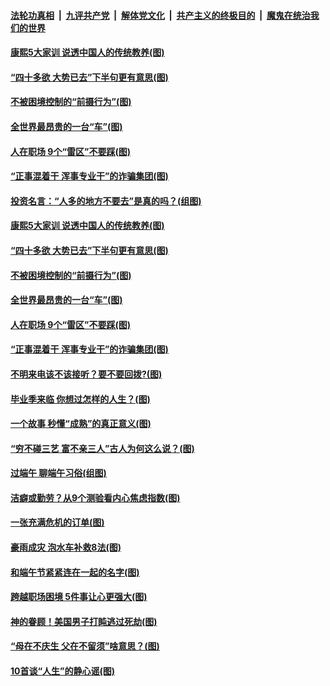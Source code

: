 

####  [法轮功真相](../../../../basic/blob/master/README.md?t=06272331) &nbsp;|&nbsp; [九评共产党](../../../../9ping.md/blob/master/README.md?t=06272331) &nbsp;|&nbsp; [解体党文化](../../../../jtdwh.md/blob/master/README.md?t=06272331)  &nbsp;|&nbsp; [共产主义的终极目的](../../../../gczydzjmd.md/blob/master/README.md?t=06272331) &nbsp;|&nbsp; [魔鬼在统治我们的世界](../../../../mgztzwmdsj.md/blob/master/README.md?t=06272331) 

#### [康熙5大家训 说透中国人的传统教养(图)](../pages/p8/937696.md?t=06272331) 

#### [“四十多欲 大势已去”下半句更有意思(图)](../pages/p8/937811.md?t=06272331) 

#### [不被困境控制的“前摄行为”(图)](../pages/p8/937145.md?t=06272331) 

#### [全世界最昂贵的一台“车”(图)](../pages/p8/937477.md?t=06272331) 

#### [人在职场 9个“雷区”不要踩(图)](../pages/p8/937766.md?t=06272331) 

#### [“正事混着干 浑事专业干”的诈骗集团(图)](../pages/p8/937732.md?t=06272331) 

#### [投资名言：“人多的地方不要去”是真的吗？(组图)](../pages/p8/937855.md?t=06272331) 

#### [康熙5大家训 说透中国人的传统教养(图)](../pages/p8/937696.md?t=06272331) 

#### [“四十多欲 大势已去”下半句更有意思(图)](../pages/p8/937811.md?t=06272331) 

#### [不被困境控制的“前摄行为”(图)](../pages/p8/937145.md?t=06272331) 

#### [全世界最昂贵的一台“车”(图)](../pages/p8/937477.md?t=06272331) 

#### [人在职场 9个“雷区”不要踩(图)](../pages/p8/937766.md?t=06272331) 

#### [“正事混着干 浑事专业干”的诈骗集团(图)](../pages/p8/937732.md?t=06272331) 

#### [不明来电该不该接听？要不要回拨?(图)](../pages/p8/936929.md?t=06272331) 

#### [毕业季来临 你想过怎样的人生？(图)](../pages/p8/937661.md?t=06272331) 

#### [一个故事 秒懂“成熟”的真正意义(图)](../pages/p8/936405.md?t=06272331) 

#### [“穷不碰三艺 富不亲三人”古人为何这么说？(图)](../pages/p8/937602.md?t=06272331) 

#### [过端午 聊端午习俗(组图)](../pages/p8/937246.md?t=06272331) 

#### [洁癖或勤劳？从9个测验看内心焦虑指数(图)](../pages/p8/937558.md?t=06272331) 

#### [一张充满危机的订单(图)](../pages/p8/936981.md?t=06272331) 

#### [豪雨成灾 泡水车补救8法(图)](../pages/p8/937526.md?t=06272331) 

#### [和端午节紧紧连在一起的名字(图)](../pages/p8/937448.md?t=06272331) 

#### [跨越职场困境 5件事让心更强大(图)](../pages/p8/937375.md?t=06272331) 

#### [神的眷顾！美国男子打盹逃过死劫(图)](../pages/p8/936985.md?t=06272331) 

#### [“母在不庆生 父在不留须”啥意思？(图)](../pages/p8/937234.md?t=06272331) 

#### [10首谈“人生”的静心谣(图)](../pages/p8/936965.md?t=06272331) 

